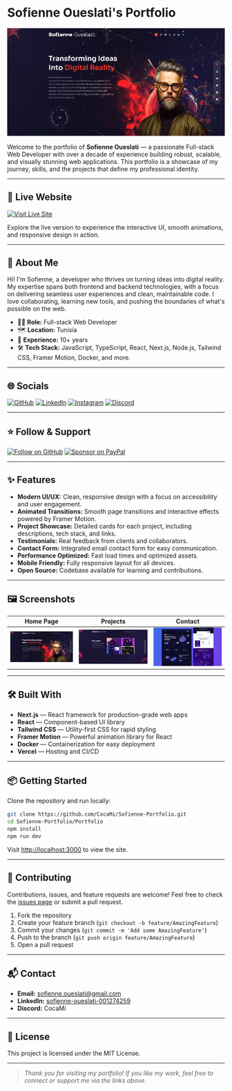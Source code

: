 # Sofienne Oueslati's Portfolio

![Portfolio Screenshot](public/thumb-1.jpg)

Welcome to the portfolio of **Sofienne Oueslati** — a passionate Full-stack Web Developer with over a decade of experience building robust, scalable, and visually stunning web applications. This portfolio is a showcase of my journey, skills, and the projects that define my professional identity.

---

## 🚀 Live Website

[![Visit Live Site](https://img.shields.io/badge/Live%20Demo-%23007ACC?style=for-the-badge&logo=vercel&logoColor=white)](https://cocami.vercel.app)

Explore the live version to experience the interactive UI, smooth animations, and responsive design in action.

---

## 🌟 About Me

Hi! I'm Sofienne, a developer who thrives on turning ideas into digital reality. My expertise spans both frontend and backend technologies, with a focus on delivering seamless user experiences and clean, maintainable code. I love collaborating, learning new tools, and pushing the boundaries of what's possible on the web.

- 🧑‍💻 **Role:** Full-stack Web Developer
- 🗺️ **Location:** Tunisia
- 💼 **Experience:** 10+ years
- 🛠️ **Tech Stack:** JavaScript, TypeScript, React, Next.js, Node.js, Tailwind CSS, Framer Motion, Docker, and more.

---

## 🌐 Socials

[![GitHub](https://img.shields.io/badge/GitHub-%2312100E?style=for-the-badge&logo=github&logoColor=white)](https://github.com/CocaMi)
[![LinkedIn](https://img.shields.io/badge/LinkedIn-%230077B5?style=for-the-badge&logo=linkedin&logoColor=white)](https://www.linkedin.com/in/sofienne-oueslati-001274259)
[![Instagram](https://img.shields.io/badge/Instagram-%23E4405F?style=for-the-badge&logo=instagram&logoColor=white)](https://www.instagram.com/cocami1230)
[![Discord](https://img.shields.io/badge/Discord-%235865F2?style=for-the-badge&logo=discord&logoColor=white)](https://discord.com/users/301816089879511040)

---

## ⭐️ Follow & Support

[![Follow on GitHub](https://img.shields.io/github/followers/CocaMi?label=Follow&style=social)](https://github.com/CocaMi)
[![Sponsor on PayPal](https://img.shields.io/badge/PayPal-00457C?style=for-the-badge&logo=paypal&logoColor=white)](https://paypal.me/CocaMi)

---

## ✨ Features

- **Modern UI/UX:** Clean, responsive design with a focus on accessibility and user engagement.
- **Animated Transitions:** Smooth page transitions and interactive effects powered by Framer Motion.
- **Project Showcase:** Detailed cards for each project, including descriptions, tech stack, and links.
- **Testimonials:** Real feedback from clients and collaborators.
- **Contact Form:** Integrated email contact form for easy communication.
- **Performance Optimized:** Fast load times and optimized assets.
- **Mobile Friendly:** Fully responsive layout for all devices.
- **Open Source:** Codebase available for learning and contributions.

---

## 🖼️ Screenshots

| Home Page | Projects | Contact |
|-----------|----------|---------|
| ![Home](public/thumb-1.jpg) | ![Projects](public/thumb-2.jpg) | ![Arcade](public/thumb3.jpg) |

---

## 🛠️ Built With

- **Next.js** — React framework for production-grade web apps
- **React** — Component-based UI library
- **Tailwind CSS** — Utility-first CSS for rapid styling
- **Framer Motion** — Powerful animation library for React
- **Docker** — Containerization for easy deployment
- **Vercel** — Hosting and CI/CD

---

## 📦 Getting Started

Clone the repository and run locally:

```bash
git clone https://github.com/CocaMi/Sofienne-Portfolio.git
cd Sofienne-Portfolio/Portfolio
npm install
npm run dev
```

Visit [http://localhost:3000](http://localhost:3000) to view the site.

---

## 🤝 Contributing

Contributions, issues, and feature requests are welcome! Feel free to check the [issues page](https://github.com/CocaMi/Sofienne-Portfolio/issues) or submit a pull request.

1. Fork the repository
2. Create your feature branch (`git checkout -b feature/AmazingFeature`)
3. Commit your changes (`git commit -m 'Add some AmazingFeature'`)
4. Push to the branch (`git push origin feature/AmazingFeature`)
5. Open a pull request

---

## 📬 Contact

- **Email:** [sofienne.oueslati@gmail.com](mailto:sofienne.oueslati@gmail.com)
- **LinkedIn:** [sofienne-oueslati-001274259](https://www.linkedin.com/in/sofienne-oueslati-001274259)
- **Discord:** CocaMi

---

## 📄 License

This project is licensed under the MIT License.

---

> _Thank you for visiting my portfolio! If you like my work, feel free to connect or support me via the links above._
